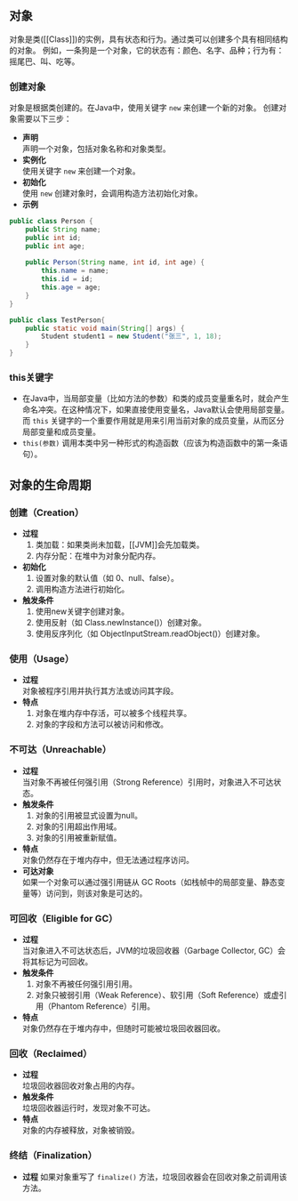 ## 对象
对象是类([[Class]])的实例，具有状态和行为。通过类可以创建多个具有相同结构的对象。
例如，一条狗是一个对象，它的状态有：颜色、名字、品种；行为有：摇尾巴、叫、吃等。
### 创建对象
对象是根据类创建的。在Java中，使用关键字 `new` 来创建一个新的对象。
创建对象需要以下三步：
- **声明**  
	声明一个对象，包括对象名称和对象类型。
- **实例化**  
	使用关键字 `new` 来创建一个对象。
- **初始化**  
	使用 `new` 创建对象时，会调用构造方法初始化对象。
- **示例**
```java
public class Person {  
    public String name;  
    public int id;  
    public int age;  
    
    public Person(String name, int id, int age) {  
        this.name = name;  
        this.id = id;  
        this.age = age;   
    }   
}

public class TestPerson{
    public static void main(String[] args) {  
        Student student1 = new Student("张三", 1, 18);  
    }  
}
```
### this关键字
- 在Java中，当局部变量（比如方法的参数）和类的成员变量重名时，就会产生命名冲突。在这种情况下，如果直接使用变量名，Java默认会使用局部变量。而 `this` 关键字的一个重要作用就是用来引用当前对象的成员变量，从而区分局部变量和成员变量。
- `this(参数)` 调用本类中另一种形式的构造函数（应该为构造函数中的第一条语句）。

## 对象的生命周期
### 创建（Creation）
- **过程**  
	1. 类加载：如果类尚未加载，[[JVM]]会先加载类。
	2. 内存分配：在堆中为对象分配内存。
- **初始化**  
	1. 设置对象的默认值（如 0、null、false）。
	2. 调用构造方法进行初始化。
- **触发条件**  
	1. 使用new关键字创建对象。
	2. 使用反射（如 Class.newInstance()）创建对象。
	3. 使用反序列化（如 ObjectInputStream.readObject()）创建对象。
### 使用（Usage）
- **过程**  
	对象被程序引用并执行其方法或访问其字段。
- **特点**  
	1. 对象在堆内存中存活，可以被多个线程共享。
	2. 对象的字段和方法可以被访问和修改。
### 不可达（Unreachable）
- **过程**  
	当对象不再被任何强引用（Strong Reference）引用时，对象进入不可达状态。
- **触发条件**  
	1. 对象的引用被显式设置为null。
	2. 对象的引用超出作用域。
	3. 对象的引用被重新赋值。
- **特点**  
	对象仍然存在于堆内存中，但无法通过程序访问。
- **可达对象**  
	如果一个对象可以通过强引用链从 GC Roots（如栈帧中的局部变量、静态变量等）访问到，则该对象是可达的。
### 可回收（Eligible for GC）
- **过程**  
	当对象进入不可达状态后，JVM的垃圾回收器（Garbage Collector, GC）会将其标记为可回收。
- **触发条件**  
	1. 对象不再被任何强引用引用。
	2. 对象只被弱引用（Weak Reference）、软引用（Soft Reference）或虚引用（Phantom Reference）引用。
- **特点**  
	对象仍然存在于堆内存中，但随时可能被垃圾回收器回收。
### 回收（Reclaimed）
- **过程**  
	垃圾回收器回收对象占用的内存。
- **触发条件**  
	垃圾回收器运行时，发现对象不可达。
- **特点**  
	对象的内存被释放，对象被销毁。
### 终结（Finalization）
- **过程**
	如果对象重写了 `finalize()` 方法，垃圾回收器会在回收对象之前调用该方法。